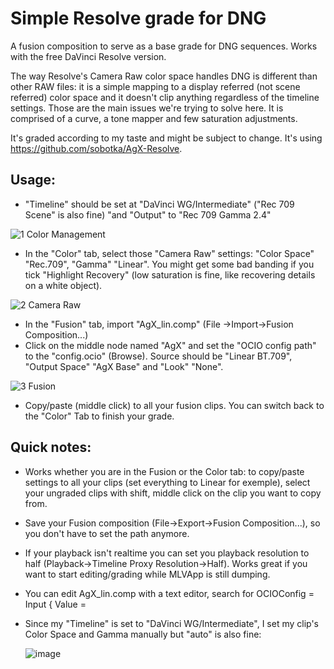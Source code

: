 # Simple Resolve grade for DNG 

A fusion composition to serve as a base grade for DNG sequences. Works with the free DaVinci Resolve version. 

The way Resolve's Camera Raw color space handles DNG is different than other RAW files: it is a simple mapping to a display referred (not scene referred) color space and it doesn't clip anything regardless of the timeline settings. 
Those are the main issues we're trying to solve here. It is comprised of a curve, a tone mapper and few saturation adjustments.

It's graded according to my taste and might be subject to change. It's using https://github.com/sobotka/AgX-Resolve.


## Usage:

- "Timeline" should be set at "DaVinci WG/Intermediate" ("Rec 709 Scene" is also fine) "and "Output" to "Rec 709 Gamma 2.4"
  
![1  Color Management](https://github.com/user-attachments/assets/59c6d16e-b9ef-4ba2-adf8-7818d9465725)

- In the "Color" tab, select those "Camera Raw" settings: "Color Space" "Rec.709", "Gamma" "Linear". You might get some bad banding if you tick "Highlight Recovery" (low saturation is fine, like recovering details on a white object).
  
![2  Camera Raw](https://github.com/user-attachments/assets/64492b10-b181-4220-bb86-f8411279d62b)

- In the "Fusion" tab, import "AgX_lin.comp" (File ->Import->Fusion Composition...) 
- Click on the middle node named "AgX" and set the "OCIO config path" to the "config.ocio" (Browse). Source should be "Linear BT.709", "Output Space" "AgX Base" and "Look" "None".
  
![3 Fusion](https://github.com/user-attachments/assets/e2f4a592-3389-4fc5-aad8-2927be312b42)

- Copy/paste (middle click) to all your fusion clips. You can switch back to the "Color" Tab to finish your grade.


## Quick notes: 

- Works whether you are in the Fusion or the Color tab: to copy/paste settings to all your clips (set everything to Linear for exemple), select your ungraded clips with shift,  middle click on the clip you want to copy from. 

- Save your Fusion composition (File->Export->Fusion Composition...), so you don't have to set the path anymore.

- If your playback isn't realtime you can set you playback resolution to half (Playback->Timeline Proxy Resolution->Half). Works great if you want to start editing/grading while MLVApp is still dumping.

- You can edit AgX_lin.comp with a text editor, search for OCIOConfig = Input { Value =

- Since my "Timeline" is set to "DaVinci WG/Intermediate", I set my clip's Color Space and Gamma manually but "auto" is also fine:
  
  ![image](https://github.com/user-attachments/assets/3b5406cf-0b00-4c83-828c-3c5f92e8024e)

 
